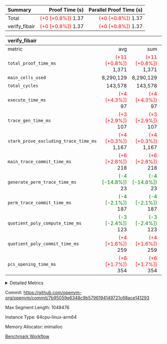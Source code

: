 | Summary | Proof Time (s) | Parallel Proof Time (s) |
|:---|---:|---:|
| Total | <span style='color: red'>(+0 [+0.8%])</span> 1.37 | <span style='color: red'>(+0 [+0.8%])</span> 1.37 |
| verify_fibair | <span style='color: red'>(+0 [+0.8%])</span> 1.37 | <span style='color: red'>(+0 [+0.8%])</span> 1.37 |


| verify_fibair |||||
|:---|---:|---:|---:|---:|
|metric|avg|sum|max|min|
| `total_proof_time_ms ` | <span style='color: red'>(+11 [+0.8%])</span> 1,371 | <span style='color: red'>(+11 [+0.8%])</span> 1,371 | <span style='color: red'>(+11 [+0.8%])</span> 1,371 | <span style='color: red'>(+11 [+0.8%])</span> 1,371 |
| `main_cells_used     ` |  8,290,129 |  8,290,129 |  8,290,129 |  8,290,129 |
| `total_cycles        ` |  143,578 |  143,578 |  143,578 |  143,578 |
| `execute_time_ms     ` | <span style='color: red'>(+4 [+4.3%])</span> 97 | <span style='color: red'>(+4 [+4.3%])</span> 97 | <span style='color: red'>(+4 [+4.3%])</span> 97 | <span style='color: red'>(+4 [+4.3%])</span> 97 |
| `trace_gen_time_ms   ` | <span style='color: red'>(+3 [+2.9%])</span> 107 | <span style='color: red'>(+3 [+2.9%])</span> 107 | <span style='color: red'>(+3 [+2.9%])</span> 107 | <span style='color: red'>(+3 [+2.9%])</span> 107 |
| `stark_prove_excluding_trace_time_ms` | <span style='color: red'>(+4 [+0.3%])</span> 1,167 | <span style='color: red'>(+4 [+0.3%])</span> 1,167 | <span style='color: red'>(+4 [+0.3%])</span> 1,167 | <span style='color: red'>(+4 [+0.3%])</span> 1,167 |
| `main_trace_commit_time_ms` | <span style='color: red'>(+6 [+2.8%])</span> 218 | <span style='color: red'>(+6 [+2.8%])</span> 218 | <span style='color: red'>(+6 [+2.8%])</span> 218 | <span style='color: red'>(+6 [+2.8%])</span> 218 |
| `generate_perm_trace_time_ms` | <span style='color: green'>(-4 [-14.8%])</span> 23 | <span style='color: green'>(-4 [-14.8%])</span> 23 | <span style='color: green'>(-4 [-14.8%])</span> 23 | <span style='color: green'>(-4 [-14.8%])</span> 23 |
| `perm_trace_commit_time_ms` | <span style='color: green'>(-4 [-2.1%])</span> 187 | <span style='color: green'>(-4 [-2.1%])</span> 187 | <span style='color: green'>(-4 [-2.1%])</span> 187 | <span style='color: green'>(-4 [-2.1%])</span> 187 |
| `quotient_poly_compute_time_ms` | <span style='color: green'>(-3 [-2.4%])</span> 123 | <span style='color: green'>(-3 [-2.4%])</span> 123 | <span style='color: green'>(-3 [-2.4%])</span> 123 | <span style='color: green'>(-3 [-2.4%])</span> 123 |
| `quotient_poly_commit_time_ms` | <span style='color: red'>(+4 [+1.6%])</span> 259 | <span style='color: red'>(+4 [+1.6%])</span> 259 | <span style='color: red'>(+4 [+1.6%])</span> 259 | <span style='color: red'>(+4 [+1.6%])</span> 259 |
| `pcs_opening_time_ms ` | <span style='color: red'>(+6 [+1.7%])</span> 354 | <span style='color: red'>(+6 [+1.7%])</span> 354 | <span style='color: red'>(+6 [+1.7%])</span> 354 | <span style='color: red'>(+6 [+1.7%])</span> 354 |



<details>
<summary>Detailed Metrics</summary>

|  | verify_program_compile_ms | total_cells | stark_prove_excluding_trace_time_ms | quotient_poly_compute_time_ms | quotient_poly_commit_time_ms | perm_trace_commit_time_ms | pcs_opening_time_ms | main_trace_commit_time_ms |
| --- | --- | --- | --- | --- | --- | --- | --- |
|  | 5 | 65,536 | 63 | 2 | 14 | 0 | 32 | 13 | 

| air_name | rows | quotient_deg | main_cols | interactions | constraints | cells |
| --- | --- | --- | --- | --- | --- | --- |
| AccessAdapterAir<2> |  | 4 |  | 5 | 11 |  | 
| AccessAdapterAir<4> |  | 4 |  | 5 | 11 |  | 
| AccessAdapterAir<8> |  | 4 |  | 5 | 11 |  | 
| FibonacciAir | 32,768 | 1 | 2 |  | 5 | 65,536 | 
| FriReducedOpeningAir |  | 4 |  | 39 | 60 |  | 
| NativePoseidon2Air<BabyBearParameters>, 1> |  | 4 |  | 136 | 530 |  | 
| PhantomAir |  | 4 |  | 3 | 4 |  | 
| ProgramAir |  | 1 |  | 1 | 4 |  | 
| VariableRangeCheckerAir |  | 1 |  | 1 | 4 |  | 
| VmAirWrapper<AluNativeAdapterAir, FieldArithmeticCoreAir> |  | 4 |  | 15 | 23 |  | 
| VmAirWrapper<BranchNativeAdapterAir, BranchEqualCoreAir<1> |  | 4 |  | 11 | 22 |  | 
| VmAirWrapper<JalNativeAdapterAir, JalCoreAir> |  | 4 |  | 7 | 6 |  | 
| VmAirWrapper<NativeAdapterAir<2, 0>, PublicValuesCoreAir> |  | 4 |  | 11 | 22 |  | 
| VmAirWrapper<NativeLoadStoreAdapterAir<1>, NativeLoadStoreCoreAir<1> |  | 4 |  | 15 | 16 |  | 
| VmAirWrapper<NativeLoadStoreAdapterAir<4>, NativeLoadStoreCoreAir<4> |  | 4 |  | 15 | 16 |  | 
| VmAirWrapper<NativeVectorizedAdapterAir<4>, FieldExtensionCoreAir> |  | 4 |  | 15 | 23 |  | 
| VmConnectorAir |  | 4 |  | 3 | 8 |  | 
| VolatileBoundaryAir |  | 4 |  | 4 | 16 |  | 

| group | trace_gen_time_ms | total_proof_time_ms | total_cycles | total_cells | stark_prove_excluding_trace_time_ms | quotient_poly_compute_time_ms | quotient_poly_commit_time_ms | perm_trace_commit_time_ms | pcs_opening_time_ms | main_trace_commit_time_ms | main_cells_used | generate_perm_trace_time_ms | execute_time_ms |
| --- | --- | --- | --- | --- | --- | --- | --- | --- | --- | --- | --- | --- | --- |
| verify_fibair | 107 | 1,371 | 143,578 | 23,616,152 | 1,167 | 123 | 259 | 187 | 354 | 218 | 8,290,129 | 23 | 97 | 

| group | air_name | rows | prep_cols | perm_cols | main_cols | cells |
| --- | --- | --- | --- | --- | --- | --- |
| verify_fibair | AccessAdapterAir<2> | 32,768 |  | 12 | 11 | 753,664 | 
| verify_fibair | AccessAdapterAir<4> | 16,384 |  | 12 | 13 | 409,600 | 
| verify_fibair | AccessAdapterAir<8> | 128 |  | 12 | 17 | 3,712 | 
| verify_fibair | FriReducedOpeningAir | 1,024 |  | 44 | 27 | 72,704 | 
| verify_fibair | NativePoseidon2Air<BabyBearParameters>, 1> | 16,384 |  | 160 | 399 | 9,158,656 | 
| verify_fibair | PhantomAir | 4,096 |  | 8 | 6 | 57,344 | 
| verify_fibair | ProgramAir | 8,192 |  | 8 | 10 | 147,456 | 
| verify_fibair | VariableRangeCheckerAir | 262,144 | 2 | 8 | 1 | 2,359,296 | 
| verify_fibair | VmAirWrapper<AluNativeAdapterAir, FieldArithmeticCoreAir> | 131,072 |  | 20 | 29 | 6,422,528 | 
| verify_fibair | VmAirWrapper<BranchNativeAdapterAir, BranchEqualCoreAir<1> | 16,384 |  | 16 | 23 | 638,976 | 
| verify_fibair | VmAirWrapper<JalNativeAdapterAir, JalCoreAir> | 4,096 |  | 12 | 9 | 86,016 | 
| verify_fibair | VmAirWrapper<NativeLoadStoreAdapterAir<1>, NativeLoadStoreCoreAir<1> | 32,768 |  | 24 | 22 | 1,507,328 | 
| verify_fibair | VmAirWrapper<NativeLoadStoreAdapterAir<4>, NativeLoadStoreCoreAir<4> | 16,384 |  | 24 | 31 | 901,120 | 
| verify_fibair | VmAirWrapper<NativeVectorizedAdapterAir<4>, FieldExtensionCoreAir> | 8,192 |  | 20 | 38 | 475,136 | 
| verify_fibair | VmConnectorAir | 2 | 1 | 8 | 4 | 24 | 
| verify_fibair | VolatileBoundaryAir | 32,768 |  | 8 | 11 | 622,592 | 

</details>


Commit: https://github.com/openvm-org/openvm/commit/7b95059e6348c9b5796194149721c68ace141293

Max Segment Length: 1048476

Instance Type: 64cpu-linux-arm64

Memory Allocator: mimalloc

[Benchmark Workflow](https://github.com/openvm-org/openvm/actions/runs/13380961002)
